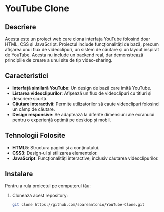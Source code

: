 # YouTube Clone

## Descriere
Acesta este un proiect web care clona interfața YouTube folosind doar HTML, CSS și JavaScript. Proiectul include funcționalități de bază, precum afișarea unui flux de videoclipuri, un sistem de căutare și un layout inspirat de YouTube. Acesta nu include un backend real, dar demonstrează principiile de creare a unui site de tip video-sharing.

## Caracteristici
- **Interfață similară YouTube**: Un design de bază care imită YouTube.
- **Listarea videoclipurilor**: Afișează un flux de videoclipuri cu titluri și descriere scurtă.
- **Căutare interactivă**: Permite utilizatorilor să caute videoclipuri folosind un câmp de căutare.
- **Design responsive**: Se adaptează la diferite dimensiuni ale ecranului pentru o experiență optimă pe desktop și mobil.

## Tehnologii Folosite
- **HTML5**: Structura paginii și a conținutului.
- **CSS3**: Design-ul și stilizarea elementelor.
- **JavaScript**: Funcționalități interactive, inclusiv căutarea videoclipurilor.

## Instalare

Pentru a rula proiectul pe computerul tău:

1. Clonează acest repository:
   ```bash
   git clone https://github.com/soareantonio/YouTube-Clone.git
